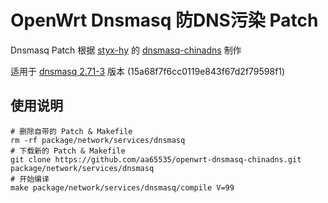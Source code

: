 OpenWrt Dnsmasq 防DNS污染 Patch
===

Dnsmasq Patch 根据 [styx-hy][1] 的 [dnsmasq-chinadns][2] 制作

适用于 [dnsmasq 2.71-3][3] 版本 (15a68f7f6cc0119e843f67d2f79598f1)

使用说明
---

```
# 删除自带的 Patch & Makefile
rm -rf package/network/services/dnsmasq
# 下载新的 Patch & Makefile
git clone https://github.com/aa65535/openwrt-dnsmasq-chinadns.git package/network/services/dnsmasq
# 开始编译
make package/network/services/dnsmasq/compile V=99
```


  [1]: https://github.com/styx-hy
  [2]: https://github.com/styx-hy/dnsmasq-chinadns
  [3]: http://thekelleys.org.uk/dnsmasq/dnsmasq-2.71.tar.gz